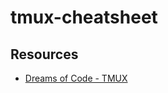 # tmux-cheatsheet

## Resources

- [Dreams of Code - TMUX](https://www.youtube.com/watch?v=DzNmUNvnB04)
